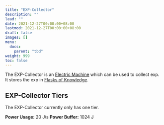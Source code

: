 ```yaml
---
title: "EXP-Collector"
description: ""
lead: ""
date: 2021-12-27T00:00:00+08:00
lastmod: 2021-12-27T00:00:00+08:00
draft: false
images: []
menu: 
  docs:
    parent: "tbd"
weight: 999
toc: false
---
```


The EXP-Collector is an [Electric Machine](https://github.com/Slimefun/Slimefun4/wiki/Electric-Machines) which can be used to collect exp.  
It stores the exp in [Flasks of Knowledge](https://github.com/Slimefun/Slimefun4/wiki/Flask-of-Knowledge).

## EXP-Collector Tiers

The EXP-Collector currently only has one tier.

**Power Usage:** 20 J/s
**Power Buffer:** 1024 J
